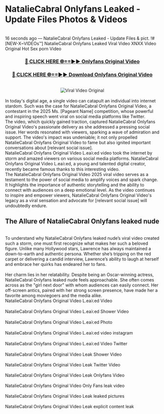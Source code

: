# NatalieCabral Onlyfans Leaked - Update Files Photos & Videos 
<br>
16 seconds ago — NatalieCabral Onlyfans Leaked - Update Files & pict. !#[NEW-X~VIDEOs™] NatalieCabral Onlyfans Leaked Viral Video XNXX Video Original Hot Sex porn Video
<br>
<div align="center">
<h3><a href="http://freeplayer.one?title=NatalieCabral&ref=25OR" rel="nofollow">🔴 CLICK HERE 🌐==►► Onlyfans Original Video</a></h3>
<h3><a href="http://freeplayer.one?title=NatalieCabral&ref=25OR" rel="nofollow">🔴 CLICK HERE 🌐==►► Download Onlyfans Original Video</a></h3>
<br>
<a href="http://freeplayer.one?title=NatalieCabral&ref=25OR" rel="nofollow" data-target="animated-image.originalLink"><img src="https://i.ibb.co.com/xMMVF88/686577567.gif" alt="Viral Video Original" style="max-width: 100%; display: inline-block;" data-target="animated-image.originalImage"></a>
</div>
<br>
In today's digital age, a single video can catapult an individual into internet stardom. Such was the case for NatalieCabral Onlyfans Original Video, a contestant in the 2025 Ms. [Pageant Name] competition, whose powerful and inspiring speech went viral on social media platforms like Twitter.
<br>
The video, which quickly gained traction, captured NatalieCabral Onlyfans Original Video's passionate delivery as she addressed a pressing social issue. Her words resonated with viewers, sparking a wave of admiration and support. The video's impact was undeniable; it not only propelled NatalieCabral Onlyfans Original Video to fame but also ignited important conversations about [relevant social issue].
<br>
NatalieCabral Onlyfans Original Video L.ea𝚔ed video took the internet by storm and amazed viewers on various social media platforms. NatalieCabral Onlyfans Original Video L.ea𝚔ed, a young and talented digital creator, recently became famous thanks to this interesting video.
<br>
The NatalieCabral Onlyfans Original Video 2025 viral video serves as a testament to the power of social media to amplify voices and spark change. It highlights the importance of authentic storytelling and the ability to connect with audiences on a deep emotional level. As the video continues to inspire and empower viewers, NatalieCabral Onlyfans Original Video's legacy as a viral sensation and advocate for [relevant social issue] will undoubtedly endure.
<br>
<h2>The Allure of NatalieCabral Onlyfans leaked nude</h2>
<br>
To understand why NatalieCabral Onlyfans leaked nude’s viral video created such a storm, one must first recognize what makes her such a beloved figure. Unlike many Hollywood stars, Lawrence has always maintained a down-to-earth and authentic persona. Whether she’s tripping on the red carpet or delivering a candid interview, Lawrence’s ability to laugh at herself and embrace her quirks has endeared her to fans.
<br><br>
Her charm lies in her relatability. Despite being an Oscar-winning actress, NatalieCabral Onlyfans leaked nude feels approachable. She often comes across as the "girl next door" with whom audiences can easily connect. Her off-screen antics, paired with her strong screen presence, have made her a favorite among moviegoers and the media alike.
<br>
NatalieCabral Onlyfans Original Video L.ea𝚔ed Video
<br><br>
NatalieCabral Onlyfans Original Video L.ea𝚔ed Shower Video
<br><br>
NatalieCabral Onlyfans Original Video L.ea𝚔ed Photo
<br><br>
NatalieCabral Onlyfans Original Video L.ea𝚔ed video instagram
<br><br>
NatalieCabral Onlyfans Original Video L.ea𝚔ed Video Twitter
<br><br>
NatalieCabral Onlyfans Original Video Leak Shower Video
<br><br>
NatalieCabral Onlyfans Original Video Leak Twitter Video
<br><br>
NatalieCabral Onlyfans Original Video Leak Onlyfans Video
<br><br>
NatalieCabral Onlyfans Original Video Only Fans leak video
<br><br>
NatalieCabral Onlyfans Original Video Leak leaked pictures
<br><br>
NatalieCabral Onlyfans Original Video Leak explicit content leak